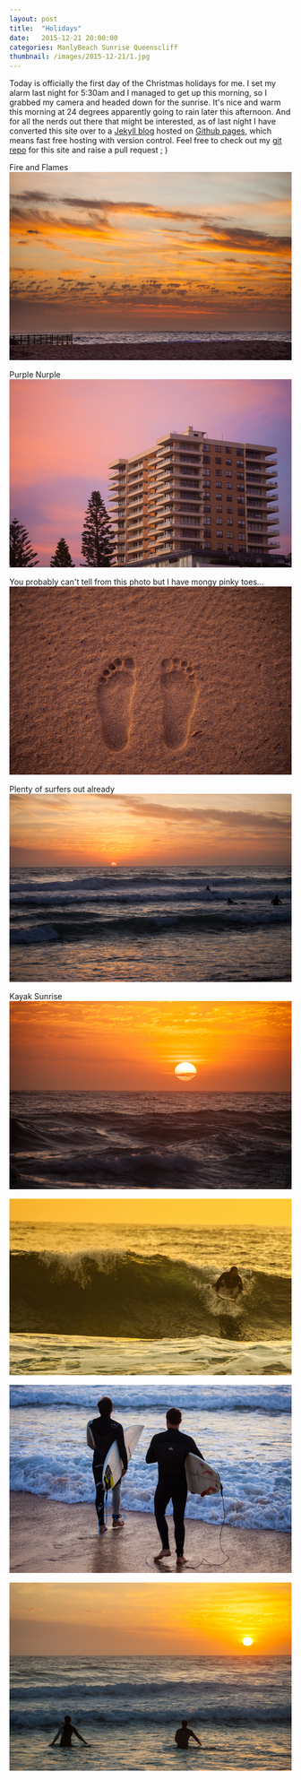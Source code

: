 ```yaml
---
layout: post
title:  "Holidays"
date:   2015-12-21 20:00:00
categories: ManlyBeach Sunrise Queenscliff
thumbnail: /images/2015-12-21/1.jpg
---
```


Today is officially the first day of the Christmas holidays for me. I set my alarm last night for 5:30am and I managed to get up this morning, so I grabbed my camera and headed down for the sunrise. It's nice and warm this morning at 24 degrees  apparently going to rain later this afternoon.
And for all the nerds out there that might be interested, as of last night I have converted this site over to a [Jekyll blog](https://jekyllrb.com/) hosted on [Github pages](https://pages.github.com/), which means fast free hosting with version control.
Feel free to check out my [git repo](https://github.com/livemanlybeach) for this site and raise a pull request ; )

Fire and Flames
![](/images/2015-12-21/1.jpg)

<!--more-->

Purple Nurple
![](/images/2015-12-21/2.jpg)

You probably can't tell from this photo but I have mongy pinky toes...
![](/images/2015-12-21/3.jpg)

Plenty of surfers out already
![](/images/2015-12-21/4.jpg)

Kayak Sunrise 
![](/images/2015-12-21/5.jpg)

![](/images/2015-12-21/6.jpg)

![](/images/2015-12-21/7.jpg)

![](/images/2015-12-21/8.jpg)

